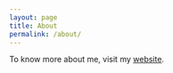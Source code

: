 ```yaml
---
layout: page
title: About
permalink: /about/
---
```


To know more about me, visit my [website](https://mzaidi59.github.io/).
